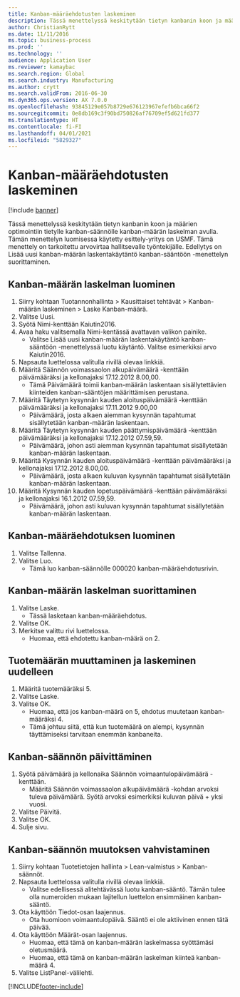 ```yaml
---
title: Kanban-määräehdotusten laskeminen
description: Tässä menettelyssä keskitytään tietyn kanbanin koon ja määrien optimointiin tietylle kanban-säännölle kanban-määrän laskelman avulla.
author: ChristianRytt
ms.date: 11/11/2016
ms.topic: business-process
ms.prod: ''
ms.technology: ''
audience: Application User
ms.reviewer: kamaybac
ms.search.region: Global
ms.search.industry: Manufacturing
ms.author: crytt
ms.search.validFrom: 2016-06-30
ms.dyn365.ops.version: AX 7.0.0
ms.openlocfilehash: 93845129e057b8729e676123967efefb6bca66f2
ms.sourcegitcommit: 0e8db169c3f90bd750826af76709ef5d621fd377
ms.translationtype: HT
ms.contentlocale: fi-FI
ms.lasthandoff: 04/01/2021
ms.locfileid: "5829327"
---
```

# <a name="calculate-kanban-quantity-suggestions"></a>Kanban-määräehdotusten laskeminen

[!include [banner](../../includes/banner.md)]

Tässä menettelyssä keskitytään tietyn kanbanin koon ja määrien optimointiin tietylle kanban-säännölle kanban-määrän laskelman avulla. Tämän menettelyn luomisessa käytetty esittely-yritys on USMF. Tämä menettely on tarkoitettu arvovirtaa hallitsevalle työntekijälle. Edellytys on Lisää uusi kanban-määrän laskentakäytäntö kanban-sääntöön -menettelyn suorittaminen.


## <a name="create-a-kanban-quantity-calculation"></a>Kanban-määrän laskelman luominen
1. Siirry kohtaan Tuotannonhallinta > Kausittaiset tehtävät > Kanban-määrän laskeminen > Laske Kanban-määrä.
2. Valitse Uusi.
3. Syötä Nimi-kenttään Kaiutin2016.
4. Avaa haku valitsemalla Nimi-kentässä avattavan valikon painike.
    * Valitse Lisää uusi kanban-määrän laskentakäytäntö kanban-sääntöön -menettelyssä luotu käytäntö. Valitse esimerkiksi arvo Kaiutin2016.  
5. Napsauta luettelossa valitulla rivillä olevaa linkkiä.
6. Määritä Säännön voimassaolon alkupäivämäärä -kenttään päivämääräksi ja kellonajaksi 17.12.2012 8.00,00.
    * Tämä Päivämäärä toimii kanban-määrän laskentaan sisällytettävien kiinteiden kanban-sääntöjen määrittämisen perustana.  
7. Määritä Täytetyn kysynnän kauden aloituspäivämäärä -kenttään päivämääräksi ja kellonajaksi 17.11.2012 9.00,00
    * Päivämäärä, josta alkaen aiemman kysynnän tapahtumat sisällytetään kanban-määrän laskentaan.  
8. Määritä Täytetyn kysynnän kauden päättymispäivämäärä -kenttään päivämääräksi ja kellonajaksi 17.12.2012 07.59,59.
    * Päivämäärä, johon asti aiemman kysynnän tapahtumat sisällytetään kanban-määrän laskentaan.  
9. Määritä Kysynnän kauden aloituspäivämäärä -kenttään päivämääräksi ja kellonajaksi 17.12.2012 8.00,00.
    * Päivämäärä, josta alkaen kuluvan kysynnän tapahtumat sisällytetään kanban-määrän laskentaan.  
10. Määritä Kysynnän kauden lopetuspäivämäärä -kenttään päivämääräksi ja kellonajaksi 16.1.2012 07.59,59.
    * Päivämäärä, johon asti kuluvan kysynnän tapahtumat sisällytetään kanban-määrän laskentaan.  

## <a name="generate-kanban-quantity-proposal"></a>Kanban-määräehdotuksen luominen
1. Valitse Tallenna.
2. Valitse Luo.
    * Tämä luo kanban-säännölle 000020 kanban-määräehdotusrivin.  

## <a name="run-kanban-quantity-calculation"></a>Kanban-määrän laskelman suorittaminen
1. Valitse Laske.
    * Tässä lasketaan kanban-määräehdotus.  
2. Valitse OK.
3. Merkitse valittu rivi luettelossa.
    * Huomaa, että ehdotettu kanban-määrä on 2.  

## <a name="change-product-quantity-and-calculate-again"></a>Tuotemäärän muuttaminen ja laskeminen uudelleen
1. Määritä tuotemääräksi 5.
2. Valitse Laske.
3. Valitse OK.
    * Huomaa, että jos kanban-määrä on 5, ehdotus muutetaan kanban-määräksi 4.  
    * Tämä johtuu siitä, että kun tuotemäärä on alempi, kysynnän täyttämiseksi tarvitaan enemmän kanbaneita.  

## <a name="update-kanban-rule"></a>Kanban-säännön päivittäminen
1. Syötä päivämäärä ja kellonaika Säännön voimaantulopäivämäärä -kenttään.
    * Määritä Säännön voimassaolon alkupäivämäärä -kohdan arvoksi tuleva päivämäärä. Syötä arvoksi esimerkiksi kuluvan päivä + yksi vuosi.  
2. Valitse Päivitä.
3. Valitse OK.
4. Sulje sivu.

## <a name="validate-change-on-kanban-rule"></a>Kanban-säännön muutoksen vahvistaminen
1. Siirry kohtaan Tuotetietojen hallinta > Lean-valmistus > Kanban-säännöt.
2. Napsauta luettelossa valitulla rivillä olevaa linkkiä.
    * Valitse edellisessä alitehtävässä luotu kanban-sääntö. Tämän tulee olla numeroiden mukaan lajitellun luettelon ensimmäinen kanban-sääntö.  
3. Ota käyttöön Tiedot-osan laajennus.
    * Ota huomioon voimaantulopäivä. Sääntö ei ole aktiivinen ennen tätä päivää.  
4. Ota käyttöön Määrät-osan laajennus.
    * Huomaa, että tämä on kanban-määrän laskelmassa syöttämäsi oletusmäärä.  
    * Huomaa, että tämä on kanban-määrän laskelman kiinteä kanban-määrä 4.  
5. Valitse ListPanel-välilehti.



[!INCLUDE[footer-include](../../../includes/footer-banner.md)]
